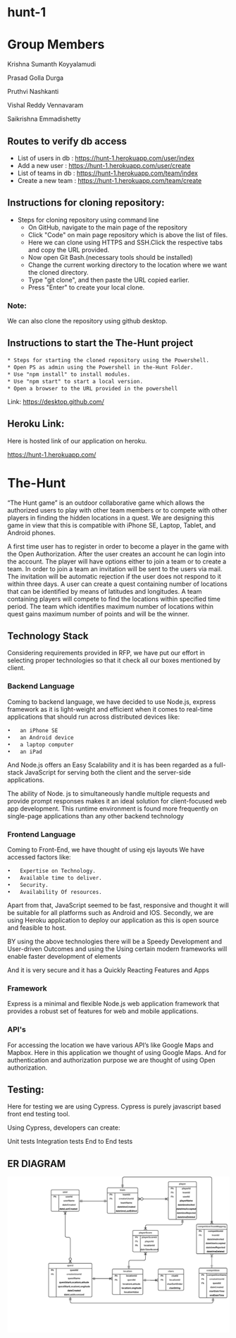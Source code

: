 # hunt-1

# Group Members

Krishna Sumanth Koyyalamudi

Prasad Golla Durga

Pruthvi Nashkanti

Vishal Reddy Vennavaram

Saikrishna Emmadishetty

## Routes to verify db access
 * List of users in db : https://hunt-1.herokuapp.com/user/index
 * Add a new user : https://hunt-1.herokuapp.com/user/create
 * List of teams in db : https://hunt-1.herokuapp.com/team/index
 * Create a new team : https://hunt-1.herokuapp.com/team/create

## Instructions for cloning repository:
  * Steps for cloning repository using command line
    * On GitHub, navigate to the main page of the repository
    * Click "Code" on main page repository which is above the list of files.
    * Here we can clone using HTTPS and SSH.Click the respective tabs and copy the URL provided.
    * Now open Git Bash.(necessary tools should be installed)
    * Change the current working directory to the location where we want the cloned directory.
    * Type "git clone", and then paste the URL copied earlier.
    * Press "Enter" to create your local clone.
 
###  Note:
We can also clone the repository using github desktop.

## Instructions to start the The-Hunt project
    * Steps for starting the cloned repository using the Powershell.
    * Open PS as admin using the Powershell in the-Hunt Folder.
    * Use "npm install" to install modules.
    * Use "npm start" to start a local version.
    * Open a browser to the URL provided in the powershell

Link: https://desktop.github.com/

## Heroku Link:
   Here is hosted link of our application on heroku.
   
  https://hunt-1.herokuapp.com/

# The-Hunt
“The Hunt game” is an outdoor collaborative game which allows the authorized users to play with other team members or to compete with other players in finding the hidden locations in a quest. We are designing this game in view that this is compatible with iPhone SE, Laptop, Tablet, and Android phones. 

A first time user has to register in order to become a player in the game with the Open Authorization. After the user creates an account he can login into the account. The player will have options either to join a team or to create a team. In order to join a team an invitation will be sent to the users via mail. The invitation will be automatic rejection if the user does not respond to it within three days.
A user can create a quest containing number of locations that can be identified by means of latitudes and longitudes. A team containing players will compete to find the locations within specified time period. The team which identifies maximum number of locations within quest gains maximum number of points and will be the winner.

## Technology Stack

Considering requirements provided in RFP, we have put our effort in selecting proper technologies so that it check all our boxes mentioned by client. 

### Backend Language

Coming to backend language, we have decided to use Node.js, express framework as it is light-weight and efficient when it comes to real-time applications that should run across distributed devices like:

    •	an iPhone SE
    •	an Android device
    •	a laptop computer
    •	an iPad 

And Node.js offers an Easy Scalability and it is has been regarded as a full-stack JavaScript for serving both the client and the server-side applications.

The ability of Node. js to simultaneously handle multiple requests and provide prompt responses makes it an ideal solution for client-focused web app development. This runtime environment is found more frequently on single-page applications than any other backend technology
    
### Frontend Language

Coming to Front-End, we have thought of using ejs layouts We have accessed factors like:

    •	Expertise on Technology.
    •	Available time to deliver.
    •	Security.
    •	Availability Of resources.

Apart from that, JavaScript seemed to be fast, responsive and thought it will be suitable for all platforms such as Android and IOS. Secondly, we are using Heroku application to deploy our application as this is open source and feasible to host. 

BY using  the above technologies there will be a Speedy Development and User-driven Outcomes and  using the Using certain modern frameworks will enable faster development of elements 

And it is very secure and it has a Quickly Reacting Features and Apps

### Framework

Express is a minimal and flexible Node.js web application framework that provides a robust set of features for web and mobile applications.

### API's 

For accessing the location we have various API’s like Google Maps and Mapbox. Here in this application we thought of using Google Maps. And for authentication and authorization purpose we are thought of using Open authorization.

## Testing:
  
 Here for testing we are using Cypress. Cypress is purely javascript based front end testing tool.
 
 Using Cypress, developers can create:
 
 Unit tests Integration tests End to End tests
 
 ## ER DIAGRAM 
 
 ![](https://github.com/Krishna-Koyyalamudi/hunt-1/blob/master/finalERDNodate.jpeg)
